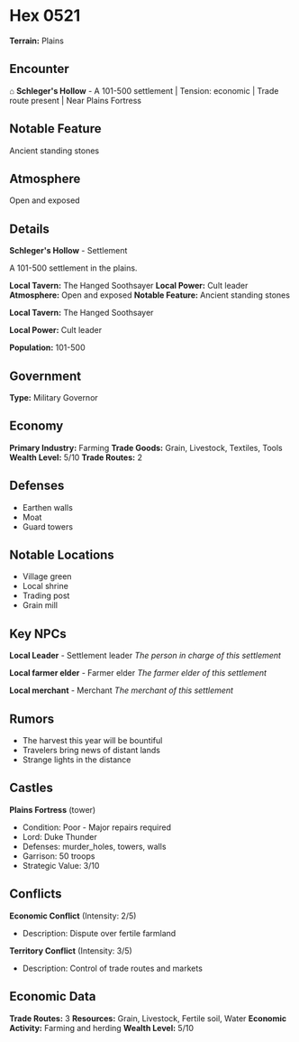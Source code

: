 # Hex 0521

**Terrain:** Plains

## Encounter
⌂ **Schleger's Hollow** - A 101-500 settlement | Tension: economic | Trade route present | Near Plains Fortress

## Notable Feature
Ancient standing stones

## Atmosphere
Open and exposed

## Details
**Schleger's Hollow** - Settlement

A 101-500 settlement in the plains.

**Local Tavern:** The Hanged Soothsayer
**Local Power:** Cult leader
**Atmosphere:** Open and exposed
**Notable Feature:** Ancient standing stones

**Local Tavern:** The Hanged Soothsayer

**Local Power:** Cult leader

**Population:** 101-500

## Government
**Type:** Military Governor

## Economy
**Primary Industry:** Farming
**Trade Goods:** Grain, Livestock, Textiles, Tools
**Wealth Level:** 5/10
**Trade Routes:** 2

## Defenses
- Earthen walls
- Moat
- Guard towers

## Notable Locations
- Village green
- Local shrine
- Trading post
- Grain mill

## Key NPCs
**Local Leader** - Settlement leader
*The person in charge of this settlement*

**Local farmer elder** - Farmer elder
*The farmer elder of this settlement*

**Local merchant** - Merchant
*The merchant of this settlement*

## Rumors
- The harvest this year will be bountiful
- Travelers bring news of distant lands
- Strange lights in the distance

## Castles
**Plains Fortress** (tower)
- Condition: Poor - Major repairs required
- Lord: Duke Thunder
- Defenses: murder_holes, towers, walls
- Garrison: 50 troops
- Strategic Value: 3/10

## Conflicts
**Economic Conflict** (Intensity: 2/5)
- Description: Dispute over fertile farmland

**Territory Conflict** (Intensity: 3/5)
- Description: Control of trade routes and markets

## Economic Data
**Trade Routes:** 3
**Resources:** Grain, Livestock, Fertile soil, Water
**Economic Activity:** Farming and herding
**Wealth Level:** 5/10
